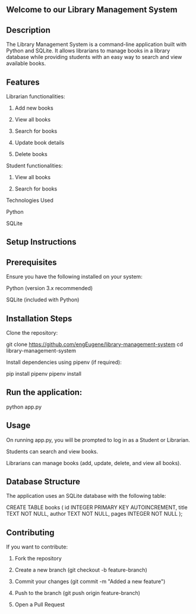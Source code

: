 ## Welcome to our Library Management System

## Description

The Library Management System is a command-line application built with Python and SQLite. It allows librarians to manage books in a library database while providing students with an easy way to search and view available books.

## Features

Librarian functionalities:

1. Add new books

2. View all books

3. Search for books

4. Update book details

5. Delete books

Student functionalities:

1. View all books

2. Search for books

Technologies Used

Python

SQLite

## Setup Instructions

## Prerequisites

Ensure you have the following installed on your system:

Python (version 3.x recommended)

SQLite (included with Python)

## Installation Steps

Clone the repository:

git clone <https://github.com/engEugene/library-management-system>
cd library-management-system

Install dependencies using pipenv (if required):

pip install pipenv
pipenv install

## Run the application:

python app.py

## Usage

On running app.py, you will be prompted to log in as a Student or Librarian.

Students can search and view books.

Librarians can manage books (add, update, delete, and view all books).

## Database Structure

The application uses an SQLite database with the following table:

CREATE TABLE books (
    id INTEGER PRIMARY KEY AUTOINCREMENT,
    title TEXT NOT NULL,
    author TEXT NOT NULL,
    pages INTEGER NOT NULL
);

## Contributing

If you want to contribute:

1. Fork the repository

2. Create a new branch (git checkout -b feature-branch)

3. Commit your changes (git commit -m "Added a new feature")

4. Push to the branch (git push origin feature-branch)

5. Open a Pull Request